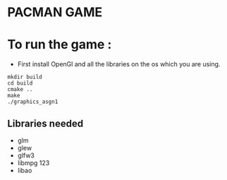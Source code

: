 PACMAN GAME
=========================

# To run the game :

- First install OpenGl and all the libraries on the os which you are using.

```
mkdir build
cd build
cmake ..
make
./graphics_asgn1
```

## Libraries needed 
- glm
- glew
- glfw3
- libmpg 123
- libao
